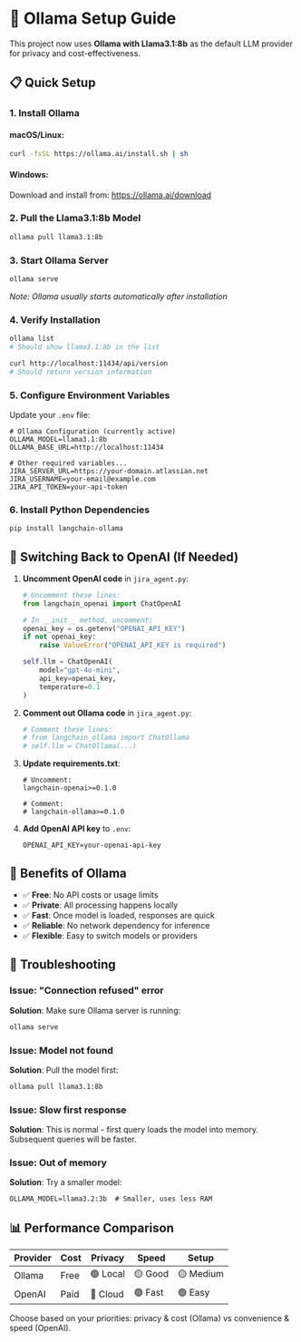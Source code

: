 # 🦙 Ollama Setup Guide

This project now uses **Ollama with Llama3.1:8b** as the default LLM provider for privacy and cost-effectiveness.

## 📋 Quick Setup

### 1. Install Ollama

#### macOS/Linux:
```bash
curl -fsSL https://ollama.ai/install.sh | sh
```

#### Windows:
Download and install from: https://ollama.ai/download

### 2. Pull the Llama3.1:8b Model
```bash
ollama pull llama3.1:8b
```

### 3. Start Ollama Server
```bash
ollama serve
```
*Note: Ollama usually starts automatically after installation*

### 4. Verify Installation
```bash
ollama list
# Should show llama3.1:8b in the list

curl http://localhost:11434/api/version
# Should return version information
```

### 5. Configure Environment Variables
Update your `.env` file:
```env
# Ollama Configuration (currently active)
OLLAMA_MODEL=llama3.1:8b
OLLAMA_BASE_URL=http://localhost:11434

# Other required variables...
JIRA_SERVER_URL=https://your-domain.atlassian.net
JIRA_USERNAME=your-email@example.com
JIRA_API_TOKEN=your-api-token
```

### 6. Install Python Dependencies
```bash
pip install langchain-ollama
```

## 🔄 Switching Back to OpenAI (If Needed)

1. **Uncomment OpenAI code** in `jira_agent.py`:
   ```python
   # Uncomment these lines:
   from langchain_openai import ChatOpenAI
   
   # In __init__ method, uncomment:
   openai_key = os.getenv("OPENAI_API_KEY")
   if not openai_key:
       raise ValueError("OPENAI_API_KEY is required")
   
   self.llm = ChatOpenAI(
       model="gpt-4o-mini",
       api_key=openai_key,
       temperature=0.1
   )
   ```

2. **Comment out Ollama code** in `jira_agent.py`:
   ```python
   # Comment these lines:
   # from langchain_ollama import ChatOllama
   # self.llm = ChatOllama(...)
   ```

3. **Update requirements.txt**:
   ```
   # Uncomment:
   langchain-openai>=0.1.0
   
   # Comment:
   # langchain-ollama>=0.1.0
   ```

4. **Add OpenAI API key** to `.env`:
   ```env
   OPENAI_API_KEY=your-openai-api-key
   ```

## 🎯 Benefits of Ollama

- ✅ **Free**: No API costs or usage limits
- ✅ **Private**: All processing happens locally
- ✅ **Fast**: Once model is loaded, responses are quick
- ✅ **Reliable**: No network dependency for inference
- ✅ **Flexible**: Easy to switch models or providers

## 🚨 Troubleshooting

### Issue: "Connection refused" error
**Solution**: Make sure Ollama server is running:
```bash
ollama serve
```

### Issue: Model not found
**Solution**: Pull the model first:
```bash
ollama pull llama3.1:8b
```

### Issue: Slow first response
**Solution**: This is normal - first query loads the model into memory. Subsequent queries will be faster.

### Issue: Out of memory
**Solution**: Try a smaller model:
```env
OLLAMA_MODEL=llama3.2:3b  # Smaller, uses less RAM
```

## 📊 Performance Comparison

| Provider | Cost | Privacy | Speed | Setup |
|----------|------|---------|-------|--------|
| Ollama | Free | 🟢 Local | 🟡 Good | 🟡 Medium |
| OpenAI | Paid | 🔴 Cloud | 🟢 Fast | 🟢 Easy |

Choose based on your priorities: privacy & cost (Ollama) vs convenience & speed (OpenAI).
